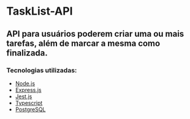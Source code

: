 # TaskList-API

## API para usuários poderem criar uma ou mais tarefas, além de marcar a mesma como finalizada.

### Tecnologias utilizadas:

* [Node.js](https://nodejs.org/en/) 
* [Express.js](https://expressjs.com/) 
* [Jest.js]()
* [Typescript]()
* [PostgreSQL](https://www.postgresql.org/)

